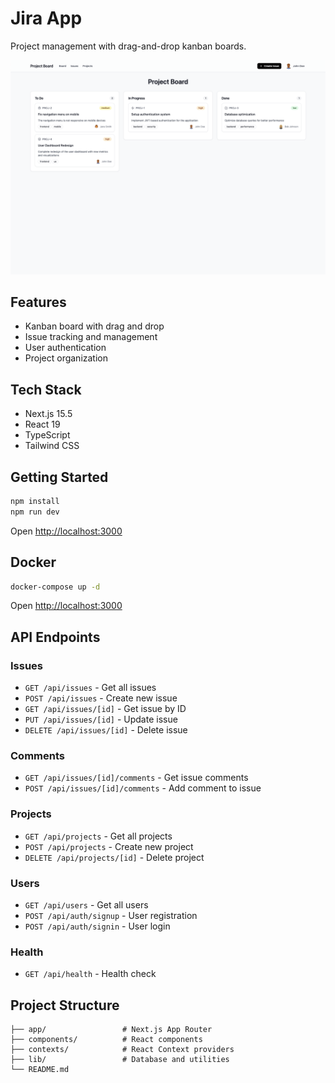 # Jira App

Project management with drag-and-drop kanban boards.

![Project Board Screenshot](Screenshot.png)

## Features

- Kanban board with drag and drop
- Issue tracking and management
- User authentication
- Project organization

## Tech Stack

- Next.js 15.5
- React 19
- TypeScript
- Tailwind CSS

## Getting Started

```bash
npm install
npm run dev
```

Open [http://localhost:3000](http://localhost:3000)

## Docker

```bash
docker-compose up -d
```

Open [http://localhost:3000](http://localhost:3000)

## API Endpoints

### Issues
- `GET /api/issues` - Get all issues
- `POST /api/issues` - Create new issue
- `GET /api/issues/[id]` - Get issue by ID
- `PUT /api/issues/[id]` - Update issue
- `DELETE /api/issues/[id]` - Delete issue

### Comments
- `GET /api/issues/[id]/comments` - Get issue comments
- `POST /api/issues/[id]/comments` - Add comment to issue

### Projects
- `GET /api/projects` - Get all projects
- `POST /api/projects` - Create new project
- `DELETE /api/projects/[id]` - Delete project

### Users
- `GET /api/users` - Get all users
- `POST /api/auth/signup` - User registration
- `POST /api/auth/signin` - User login

### Health
- `GET /api/health` - Health check

## Project Structure

```
├── app/                 # Next.js App Router
├── components/          # React components
├── contexts/            # React Context providers
├── lib/                 # Database and utilities
└── README.md
```